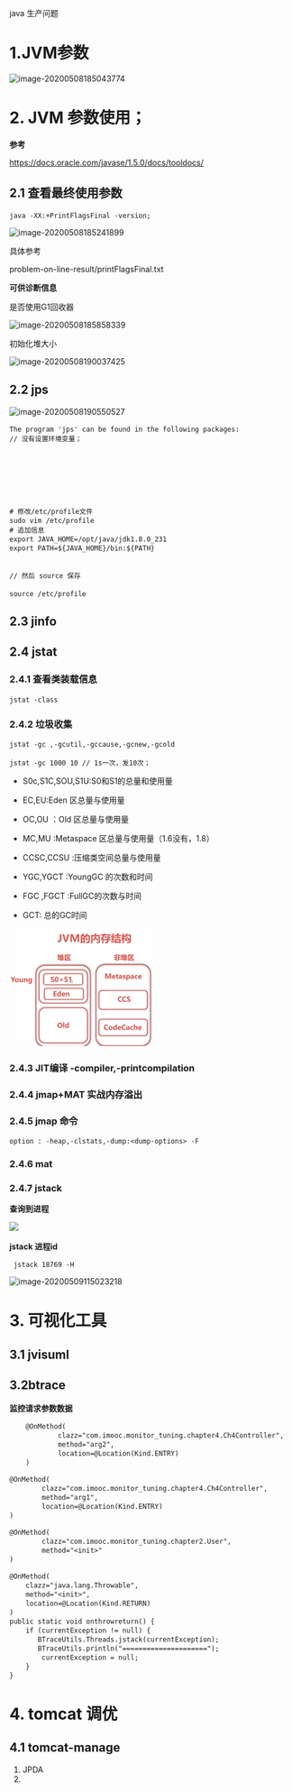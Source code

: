 java 生产问题



# 1.JVM参数

![image-20200508185043774](http://q8xc9za4f.bkt.clouddn.com/cloudflare/image-20200508185043774.png)

# 2. JVM 参数使用；

**参考**

https://docs.oracle.com/javase/1.5.0/docs/tooldocs/

## 2.1   查看最终使用参数

```shell
java -XX:+PrintFlagsFinal -version;

```

![image-20200508185241899](http://q8xc9za4f.bkt.clouddn.com/cloudflare/image-20200508185241899.png)



具体参考

problem-on-line-result/printFlagsFinal.txt

**可供诊断信息**

是否使用G1回收器

![image-20200508185858339](http://q8xc9za4f.bkt.clouddn.com/cloudflare/image-20200508185858339.png)



初始化堆大小



![image-20200508190037425](http://q8xc9za4f.bkt.clouddn.com/cloudflare/image-20200508190037425.png)

## 2.2 jps

![image-20200508190550527](http://q8xc9za4f.bkt.clouddn.com/cloudflare/image-20200508190550527.png)

```
The program 'jps' can be found in the following packages:
// 没有设置环境变量；







# 修改/etc/profile文件
sudo vim /etc/profile
# 追加信息
export JAVA_HOME=/opt/java/jdk1.8.0_231
export PATH=${JAVA_HOME}/bin:${PATH}


// 然后 source 保存

source /etc/profile

```





## 2.3 jinfo







## 2.4 jstat

### 2.4.1  查看类装载信息

```
jstat -class 
```







### 2.4.2  垃圾收集

```
jstat -gc ,-gcutil,-gccause,-gcnew,-gcold

jstat -gc 1000 10 // 1s一次，发10次；
```





- S0c,S1C,SOU,S1U:S0和S1的总量和使用量

- EC,EU:Eden 区总量与使用量

- OC,OU ：Old 区总量与使用量

- MC,MU :Metaspace 区总量与使用量（1.6没有，1.8）

- CCSC,CCSU :压缩类空间总量与使用量

- YGC,YGCT :YoungGC 的次数和时间

- FGC ,FGCT :FullGC的次数与时间

- GCT: 总的GC时间

  

  

<img src="12.problem-on-line.assets/image-20200508205523788.png" alt="image-20200508205523788" style="zoom: 25%;" />

### 2.4.3 JIT编译 -compiler,-printcompilation







### 2.4.4 jmap+MAT 实战内存溢出







### 2.4.5 jmap 命令

```
option : -heap,-clstats,-dump:<dump-options> -F
```







### 2.4.6 mat 









### 2.4.7 jstack  

**查询到进程**



![](http://q8xc9za4f.bkt.clouddn.com/cloudflare/image-20200509115201051.png)

**jstack 进程id**

```
 jstack 18769 -H

```



![image-20200509115023218](http://q8xc9za4f.bkt.clouddn.com/cloudflare/image-20200509115023218.png)





# 3. 可视化工具

## 3.1 jvisuml





## 3.2btrace

   **监控请求参数数据**



```
	@OnMethod(
	        clazz="com.imooc.monitor_tuning.chapter4.Ch4Controller",
	        method="arg2",
	        location=@Location(Kind.ENTRY)
	)
```



```
@OnMethod(
        clazz="com.imooc.monitor_tuning.chapter4.Ch4Controller",
        method="arg1",
        location=@Location(Kind.ENTRY)
)
```



```
@OnMethod(
        clazz="com.imooc.monitor_tuning.chapter2.User",
        method="<init>"
)
```



```
@OnMethod(
    clazz="java.lang.Throwable",
    method="<init>",
    location=@Location(Kind.RETURN)
)
public static void onthrowreturn() {
    if (currentException != null) {
       BTraceUtils.Threads.jstack(currentException);
       BTraceUtils.println("=====================");
        currentException = null;
    }
}
```





# 4. tomcat 调优

## 4.1 tomcat-manage

1. JPDA
2. 






